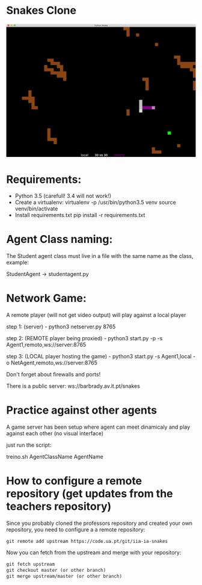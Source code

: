 # Snakes Clone

![Demo](https://github.com/dgomes/iia-ia-snakes/raw/master/Screenshot%202019-11-14%20at%2015.46.26.png)

# Requirements:
- Python 3.5 (carefull! 3.4 will not work!)
- Create a virtualenv:
    virtualenv -p /usr/bin/python3.5 venv
    source venv/bin/activate
- Install requirements.txt
    pip install -r requirements.txt

# Agent Class naming:

The Student agent class must live in a file with the same name as the class, example:

StudentAgent -> studentagent.py

# Network Game:

A remote player (will not get video output) will play against a local player

step 1: (server) - python3 netserver.py 8765

step 2: (REMOTE player being proxied) - python3 start.py -p -s Agent1,remoto,ws://server:8765

step 3: (LOCAL player hosting the game) - python3 start.py -s Agent1,local -o NetAgent,remoto,ws://server:8765 

Don't forget about firewalls and ports!

There is a public server:  ws://barbrady.av.it.pt/snakes

# Practice against other agents

A game server has been setup where agent can meet dinamicaly and play against each other (no visual interface)

just run the script: 

treino.sh AgentClassName AgentName

# How to configure a remote repository (get updates from the teachers repository)

Since you probably cloned the professors repository and created your own repository, you need to configure a a remote repository:

    git remote add upstream https://code.ua.pt/git/iia-ia-snakes

Now you can fetch from the upstream and merge with your repository:

    git fetch upstream
    git checkout master (or other branch)
    git merge upstream/master (or other branch)


